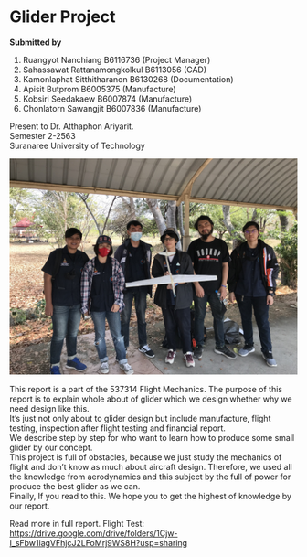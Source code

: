 # Glider Project

 **Submitted by**
 1.	Ruangyot	Nanchiang	B6116736	(Project Manager)
 2.	Sahassawat	Rattanamongkolkul	B6113056	(CAD)
 3.	Kamonlaphat	Sitthitharanon	B6130268	(Documentation)
 4.	Apisit	Butprom	B6005375	(Manufacture)
 5.	Kobsiri	Seedakaew	B6007874	(Manufacture)
 6.	Chonlatorn	Sawangjit	B6007836	(Manufacture)
 
Present to Dr. Atthaphon Ariyarit.  
Semester 2-2563  
Suranaree University of Technology 

![alt text](https://github.com/Rayato159/Glider-Project/blob/main/Image/Group.jpg)

This report is a part of the 537314 Flight Mechanics. The purpose of this report is to explain whole about of glider which we design whether why we need design like this.  
It’s just not only about to glider design but include manufacture, flight testing, inspection after flight testing and financial report.  
We describe step by step for who want to learn how to produce some small glider by our concept.  
This project is full of obstacles, because we just study the mechanics of flight and don’t know as much about aircraft design. Therefore, we used all the knowledge from aerodynamics and this subject by the full of power for produce the best glider as we can.  
Finally, If you read to this. We hope you to get the highest of knowledge by our report.  

Read more in full report.
Flight Test: https://drive.google.com/drive/folders/1Cjw-I_sFbw1iagVFhjcJ2LFoMrj9WS8H?usp=sharing
